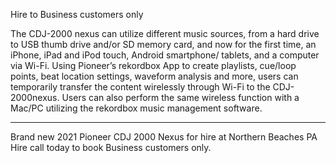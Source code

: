 Hire to Business customers only


The CDJ-2000 nexus can utilize different music sources, from a hard drive to USB thumb drive and/or SD memory card, and now for the first time, an iPhone, iPad and iPod touch, Android smartphone/ tablets, and a computer via Wi-Fi. Using Pioneer’s rekordbox App to create playlists, cue/loop points, beat location settings, waveform analysis and more, users can temporarily transfer the content wirelessly through Wi-Fi to the CDJ-2000nexus. Users can also perform the same wireless function with a Mac/PC utilizing the rekordbox music management software.

---

Brand new 2021 Pioneer CDJ 2000 Nexus for hire at Northern Beaches PA Hire call today to book Business customers only.

